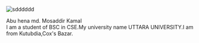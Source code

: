 ![sdddddd](https://github.com/Abuhenamosaddir/Abuhenamosaddir/assets/169720533/7d40ab20-ff5e-4aec-a04f-9d3511f0ad7a)


Abu hena md. Mosaddir Kamal
<br>
I am a student of BSC in CSE.My university name UTTARA UNIVERSITY.I am from Kutubdia,Cox's Bazar.
<br>




